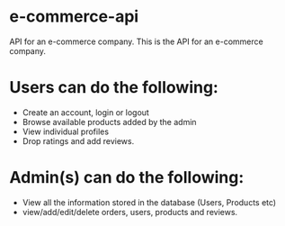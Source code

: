 # e-commerce-api
 API for an e-commerce company. 
This is the API for an e-commerce company.
# Users can do the following:
* Create an account, login or logout
* Browse available products added by the admin
* View individual profiles
* Drop ratings and add reviews.
# Admin(s) can do the following:
* View all the information stored in the database (Users, Products etc)
* view/add/edit/delete orders, users, products and reviews. 
